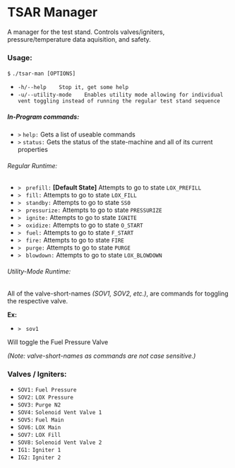 # TSAR Manager

A manager for the test stand. Controls valves/igniters, pressure/temperature data aquisition, and safety.

### Usage:

`$` `./tsar-man [OPTIONS]`
* `-h/--help	Stop it, get some help`
* `-u/--utility-mode	Enables utility mode allowing for individual vent toggling instead of running the regular test stand sequence`

##### In-Program commands:

* `>` `help:` Gets a list of useable commands
* `>` `status:` Gets the status of the state-machine and all of its current properties

###### Regular Runtime:

* `> ` `prefill:` **[Default State]** Attempts to go to state `LOX_PREFILL`
* `> ` `fill:` Attempts to go to state `LOX_FILL`
* `> ` `standby:` Attempts to go to state `SS0`
* `> ` `pressurize:` Attempts to go to state `PRESSURIZE`
* `> ` `ignite:` Attempts to go to state `IGNITE`
* `> ` `oxidize:` Attempts to go to state `O_START`
* `> ` `fuel:` Attempts to go to state `F_START`
* `> ` `fire:` Attempts to go to state `FIRE`
* `> ` `purge:` Attempts to go to state `PURGE`
* `> ` `blowdown:` Attempts to go to state `LOX_BLOWDOWN`

###### Utility-Mode Runtime:

All of the valve-short-names _(SOV1, SOV2, etc.)_, are commands for toggling the respective valve.

  **Ex:**
  * `> ` `sov1`

  Will toggle the Fuel Pressure Valve

  _(Note: valve-short-names as commands are not case sensitive.)_

### Valves / Igniters:
* `SOV1:` `Fuel Pressure`
* `SOV2:` `LOX Pressure`
* `SOV3:` `Purge N2`
* `SOV4:` `Solenoid Vent Valve 1`
* `SOV5:` `Fuel Main`
* `SOV6:` `LOX Main`
* `SOV7:` `LOX Fill`
* `SOV8:` `Solenoid Vent Valve 2`
* `IG1:` `Igniter 1`
* `IG2:` `Igniter 2`
